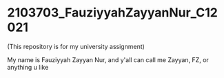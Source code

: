 # 2103703_FauziyyahZayyanNur_C12021
(This repository is for my university assignment)

My name is Fauziyyah Zayyan Nur, and y'all can call me Zayyan, FZ, or anything u like

